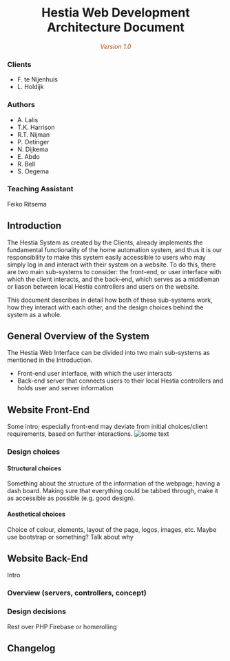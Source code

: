 <center>
	<!-- Title image and text. -->
	<h1>Hestia Web Development Architecture Document</h1>
	<span style="font-style: italic; color: #b34700">Version 1.0</span>
</center>

### Clients
- F. te Nijenhuis
- L. Holdijk

### Authors
* A. Lalis
* T.K. Harrison
* R.T. Nijman
* P. Oetinger
* N. Dijkema
* E. Abdo
* R. Bell
* S. Oegema

### Teaching Assistant
Feiko Ritsema

## Introduction
The Hestia System as created by the Clients, already implements the fundamental functionality of the home automation system, and thus it is our responsibility to make this system easily accessible to users who may simply log in and interact with their system on a website. To do this, there are two main sub-systems to consider: the front-end, or user interface with which the client interacts, and the back-end, which serves as a middleman or liason between local Hestia controllers and users on the website.

This document describes in detail how both of these sub-systems work, how they interact with each other, and the design choices behind the system as a whole.

## General Overview of the System
The Hestia Web Interface can be divided into two main sub-systems as mentioned in the Introduction.
* Front-end user interface, with which the user interacts
* Back-end server that connects users to their local Hestia controllers and holds user and server information

## Website Front-End
Some intro; especially front-end may deviate from initial choices/client requirements, based on further interactions.
![some text](https://github.com/RUGSoftEng/2018-Hestia-Web/blob/frontend/docs/frontend_docs/concepts/Hestia%20login%20concept.png)

### Design choices
#### Structural choices
Something about the structure of the information of the webpage; having a dash board.
Making sure that everything could be tabbed through, make it as accessible as possible (e.g. good design).
#### Aesthetical choices
Choice of colour, elements, layout of the page, logos, images, etc.
Maybe use bootstrap or something? Talk about why

## Website Back-End
Intro
### Overview (servers, controllers, concept)

### Design decisions
Rest over PHP
Firebase or homerolling

## Changelog



